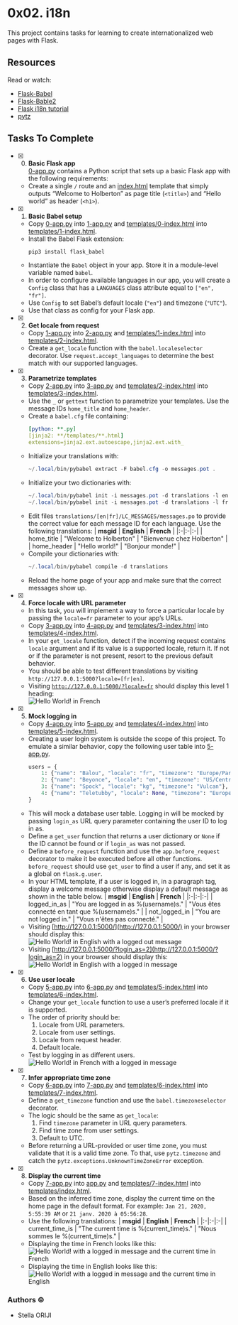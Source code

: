 # 0x02. i18n

This project contains tasks for learning to create internationalized web pages with Flask.

## Resources
Read or watch:

* [Flask-Babel](https://flask-babel.tkte.ch/)
* [Flask-Bable2](https://python-babel.github.io/flask-babel/)
* [Flask i18n tutorial](https://blog.miguelgrinberg.com/post/the-flask-mega-tutorial-part-xiii-i18n-and-l10n)
* [pytz](https://pytz.sourceforge.net/)



## Tasks To Complete

+ [x] 0. **Basic Flask app**<br/>[0-app.py](0-app.py) contains a Python script that sets up a basic Flask app with the following requirements:
  + Create a single `/` route and an [index.html](templates/0-index.html) template that simply outputs “Welcome to Holberton” as page title (`<title>`) and “Hello world” as header (`<h1>`).

+ [x] 1. **Basic Babel setup**
  + Copy [0-app.py](0-app.py) into [1-app.py](1-app.py) and [templates/0-index.html](templates/0-index.html) into [templates/1-index.html](templates/1-index.html).
  + Install the Babel Flask extension:
    ```powershell
    pip3 install flask_babel
    ```
  + Instantiate the `Babel` object in your app. Store it in a module-level variable named `babel`.
  + In order to configure available languages in our app, you will create a `Config` class that has a `LANGUAGES` class attribute equal to `["en", "fr"]`.
  + Use `Config` to set Babel’s default locale (`"en"`) and timezone (`"UTC"`).
  + Use that class as config for your Flask app.

+ [x] 2. **Get locale from request**
  + Copy [1-app.py](1-app.py) into [2-app.py](2-app.py) and [templates/1-index.html](templates/1-index.html) into [templates/2-index.html](templates/2-index.html).
  + Create a `get_locale` function with the `babel.localeselector` decorator. Use `request.accept_languages` to determine the best match with our supported languages.

+ [x] 3. **Parametrize templates**
  + Copy [2-app.py](2-app.py) into [3-app.py](3-app.py) and [templates/2-index.html](templates/2-index.html) into [templates/3-index.html](templates/3-index.html).
  + Use the `_` or `gettext` function to parametrize your templates. Use the message IDs `home_title` and `home_header`.
  + Create a `babel.cfg` file containing:
    ```yml
    [python: **.py]
    [jinja2: **/templates/**.html]
    extensions=jinja2.ext.autoescape,jinja2.ext.with_
    ```
  + Initialize your translations with:
    ```powershell
    ~/.local/bin/pybabel extract -F babel.cfg -o messages.pot .
    ```
  + Initialize your two dictionaries with:
    ```powershell
    ~/.local/bin/pybabel init -i messages.pot -d translations -l en
    ~/.local/bin/pybabel init -i messages.pot -d translations -l fr
    ```
  + Edit files `translations/[en|fr]/LC_MESSAGES/messages.po` to provide the correct value for each message ID for each language. Use the following translations:
    | **msgid** |	**English**	| **French** |
    |:-|:-|:-|
    | home_title | "Welcome to Holberton" | "Bienvenue chez Holberton" |
    | home_header	| "Hello world!" | "Bonjour monde!" |
  + Compile your dictionaries with:
    ```powershell
    ~/.local/bin/pybabel compile -d translations
    ```
  + Reload the home page of your app and make sure that the correct messages show up.

+ [x] 4. **Force locale with URL parameter**
  + In this task, you will implement a way to force a particular locale by passing the `locale=fr` parameter to your app’s URLs.
  + Copy [3-app.py](3-app.py) into [4-app.py](4-app.py) and [templates/3-index.html](templates/3-index.html) into [templates/4-index.html](templates/4-index.html).
  + In your `get_locale` function, detect if the incoming request contains `locale` argument and if its value is a supported locale, return it. If not or if the parameter is not present, resort to the previous default behavior.
  + You should be able to test different translations by visiting `http://127.0.0.1:5000?locale=[fr|en]`.
  + Visiting [`http://127.0.0.1:5000/?locale=fr`](http://127.0.0.1:5000/?locale=fr) should display this level 1 heading:<br/>
    ![Hello World! in French](Images/task_4.png)

+ [x] 5. **Mock logging in**
  + Copy [4-app.py](4-app.py) into [5-app.py](5-app.py) and [templates/4-index.html](templates/4-index.html) into [templates/5-index.html](templates/5-index.html).
  + Creating a user login system is outside the scope of this project. To emulate a similar behavior, copy the following user table into [5-app.py](5-app.py).
    ```python
    users = {
        1: {"name": "Balou", "locale": "fr", "timezone": "Europe/Paris"},
        2: {"name": "Beyonce", "locale": "en", "timezone": "US/Central"},
        3: {"name": "Spock", "locale": "kg", "timezone": "Vulcan"},
        4: {"name": "Teletubby", "locale": None, "timezone": "Europe/London"},
    }
    ```
  + This will mock a database user table. Logging in will be mocked by passing `login_as` URL query parameter containing the user ID to log in as.
  + Define a `get_user` function that returns a user dictionary or `None` if the ID cannot be found or if `login_as` was not passed.
  + Define a `before_request` function and use the `app.before_request` decorator to make it be executed before all other functions. `before_request` should use `get_user` to find a user if any, and set it as a global on `flask.g.user`.
  + In your HTML template, if a user is logged in, in a paragraph tag, display a welcome message otherwise display a default message as shown in the table below.
    | **msgid** | **English** | **French** |
    |:-|:-|:-|
    | logged_in_as | "You are logged in as %(username)s." | "Vous êtes connecté en tant que %(username)s." |
    | not_logged_in | "You are not logged in." | "Vous n'êtes pas connecté." |
  + Visiting [http://127.0.0.1:5000/](http://127.0.0.1:5000/) in your browser should display this:<br/>
    ![Hello World! in English with a logged out message](Images/task_5_1.png)
  + Visiting [http://127.0.0.1:5000/?login_as=2](http://127.0.0.1:5000/?login_as=2) in your browser should display this:<br/>
    ![Hello World! in English with a logged in message](Images/task_5_2.png)

+ [x] 6. **Use user locale**
  + Copy [5-app.py](5-app.py) into [6-app.py](6-app.py) and [templates/5-index.html](templates/5-index.html) into [templates/6-index.html](templates/6-index.html).
  + Change your `get_locale` function to use a user’s preferred locale if it is supported.
  + The order of priority should be:
    1. Locale from URL parameters.
    2. Locale from user settings.
    3. Locale from request header.
    4. Default locale.
  + Test by logging in as different users.<br/>
    ![Hello World! in French with a logged in message](Images/task_6_1.png)

+ [x] 7. **Infer appropriate time zone**
  + Copy [6-app.py](6-app.py) into [7-app.py](7-app.py) and [templates/6-index.html](templates/6-index.html) into [templates/7-index.html](templates/7-index.html).
  + Define a `get_timezone` function and use the `babel.timezoneselector` decorator.
  + The logic should be the same as `get_locale`:
    1. Find `timezone` parameter in URL query parameters.
    2. Find time zone from user settings.
    3. Default to UTC.
  + Before returning a URL-provided or user time zone, you must validate that it is a valid time zone. To that, use `pytz.timezone` and catch the `pytz.exceptions.UnknownTimeZoneError` exception.

+ [x] 8. **Display the current time**
  + Copy [7-app.py](7-app.py) into [app.py](app.py) and [templates/7-index.html](templates/7-index.html) into [templates/index.html](templates/index.html).
  + Based on the inferred time zone, display the current time on the home page in the default format. For example:
    `Jan 21, 2020, 5:55:39 AM` or `21 janv. 2020 à 05:56:28`.
  + Use the following translations:
    | **msgid** | **English** | **French** |
    |:-|:-|:-|
    | current_time_is | "The current time is %(current_time)s." | "Nous sommes le %(current_time)s." |
  + Displaying the time in French looks like this:<br/>
    ![Hello World! with a logged in message and the current time in French](Images/task_8_1.png)
  + Displaying the time in English looks like this:<br/>
    ![Hello World! with a logged in message and the current time in English](Images/task_8_2.png)


### Authors &copy;

- Stella ORIJI
